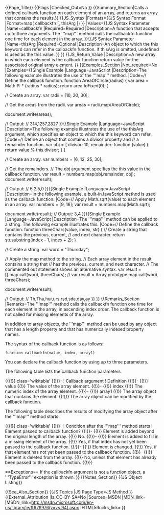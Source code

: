 {{Page_Title}}
{{Flags
|Checked_Out=No
}}
{{Summary_Section|Calls a defined callback function on each element of an array, and returns an array that contains the results.}}
{{JS_Syntax
|Formats={{JS Syntax Format
|Format=map( callbackfn [, thisArg ])
}}
|Values={{JS Syntax Parameter
|Name=callbackfn
|Required=Required
|Description=A function that accepts up to three arguments. The '''map''' method calls the callbackfn function one time for each element in the array.
}}{{JS Syntax Parameter
|Name=thisArg
|Required=Optional
|Description=An object to which the this keyword can refer in the callbackfn function. If thisArg is omitted, undefined is used as the this value.
}}
}}
{{JS_Return_Value
|Description=A new array in which each element is the callback function return value for the associated original array element.
}}
{{Examples_Section
|Not_required=No
|Examples={{Single Example
|Language=JavaScript
|Description=The following example illustrates the use of the '''map''' method.
|Code=// Define the callback function.
 function AreaOfCircle(radius) {
     var area = Math.PI * (radius * radius);
     return area.toFixed(0);
 }
 
 // Create an array.
 var radii = [10, 20, 30];
 
 // Get the areas from the radii.
 var areas = radii.map(AreaOfCircle);
 
 document.write(areas);
 
 // Output:
 // 314,1257,2827
}}{{Single Example
|Language=JavaScript
|Description=The following example illustrates the use of the thisArg argument, which specifies an object to which the this keyword can refer.
|Code=// Define an object that contains a divisor property and
 // a remainder function.
 var obj = {
     divisor: 10,
     remainder: function (value) {
         return value % this.divisor;
     }
 }
 
 // Create an array.
 var numbers = [6, 12, 25, 30];
 
 // Get the remainders.
 // The obj argument specifies the this value in the callback function.
 var result = numbers.map(obj.remainder, obj);
 document.write(result);
 
 // Output:
 // 6,2,5,0
}}{{Single Example
|Language=JavaScript
|Description=In the following example, a built-inJavaScript method is used as the callback function.
|Code=// Apply Math.sqrt(value) to each element in an array.
 var numbers = [9, 16];
 var result = numbers.map(Math.sqrt);
 
 document.write(result);
 // Output: 3,4
}}{{Single Example
|Language=JavaScript
|Description=The '''map''' method can be applied to a string. The following example illustrates this.
|Code=// Define the callback function.
 function threeChars(value, index, str) {
     // Create a string that contains the previous, current,
     // and next character.
     return str.substring(index - 1, index + 2);
 }
 
 // Create a string.
 var word = "Thursday";
 
 // Apply the map method to the string.
 // Each array element in the result contains a string that
 // has the previous, current, and next character.
 // The commented out statement shows an alternative syntax.
 var result = [].map.call(word, threeChars);
 // var result = Array.prototype.map.call(word, threeChars);
 
 document.write(result);
 
 // Output:
 // Th,Thu,hur,urs,rsd,sda,day,ay
}}
}}
{{Remarks_Section
|Remarks=The '''map''' method calls the callbackfn function one time for each element in the array, in ascending index order. The callback function is not called for missing elements of the array.

In addition to array objects, the '''map''' method can be used by any object that has a length property and that has numerically indexed property names.

The syntax of the callback function is as follows:

<code>function callbackfn(value, index, array1)</code>

You can declare the callback function by using up to three parameters.

The following table lists the callback function parameters.

{{{!}} class='wikitable'
{{!}}-
! Callback argument
! Definition
{{!}}-
{{!}} value
{{!}} The value of the array element.
{{!}}-
{{!}} index
{{!}} The numeric index of the array element.
{{!}}-
{{!}} array1
{{!}} The array object that contains the element.
{{!}}} 
The array object can be modified by the callback function.

The following table describes the results of modifying the array object after the '''map''' method starts.

{{{!}} class='wikitable'
{{!}}-
! Condition after the '''map''' method starts
! Element passed to callback function?
{{!}}-
{{!}} Element is added beyond the original length of the array.
{{!}} No.
{{!}}-
{{!}} Element is added to fill in a missing element of the array.
{{!}} Yes, if that index has not yet been passed to the callback function.
{{!}}-
{{!}} Element is changed.
{{!}} Yes, if that element has not yet been passed to the callback function.
{{!}}-
{{!}} Element is deleted from the array.
{{!}} No, unless that element has already been passed to the callback function.
{{!}}}

==Exceptions==
If the callbackfn argument is not a function object, a '''TypeError''' exception is thrown.
}}
{{Notes_Section}}
{{JS Object Listing}}

{{See_Also_Section}}
{{JS Topics
|JS Page Type=JS Method
}}
{{External_Attribution
|Is_CC-BY-SA=No
|Sources=MSDN
|MDN_link=
|MSDN_link=http://msdn.microsoft.com/en-us/library/ie/ff679976(v=vs.94).aspx
|HTML5Rocks_link=
}}